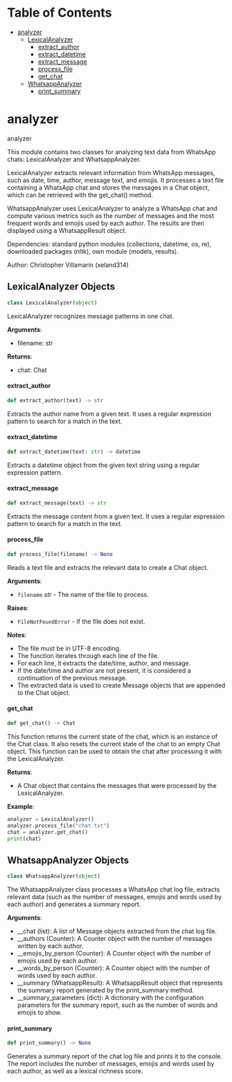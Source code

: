 # Table of Contents

* [analyzer](#analyzer)
  * [LexicalAnalyzer](#analyzer.LexicalAnalyzer)
    * [extract\_author](#analyzer.LexicalAnalyzer.extract_author)
    * [extract\_datetime](#analyzer.LexicalAnalyzer.extract_datetime)
    * [extract\_message](#analyzer.LexicalAnalyzer.extract_message)
    * [process\_file](#analyzer.LexicalAnalyzer.process_file)
    * [get\_chat](#analyzer.LexicalAnalyzer.get_chat)
  * [WhatsappAnalyzer](#analyzer.WhatsappAnalyzer)
    * [print\_summary](#analyzer.WhatsappAnalyzer.print_summary)

<a id="analyzer"></a>

# analyzer

analyzer

This module contains two classes for analyzing text data
from WhatsApp chats: LexicalAnalyzer and WhatsappAnalyzer.

LexicalAnalyzer extracts relevant information from WhatsApp messages,
such as date, time, author, message text, and emojis. 
It processes a text file containing a WhatsApp chat and 
stores the messages in a Chat object, 
which can be retrieved with the get_chat() method.

WhatsappAnalyzer uses LexicalAnalyzer to analyze a WhatsApp chat
and compute various metrics such as the number of messages
and the most frequent words and emojis used by each author.
The results are then displayed using a WhatsappResult object.

Dependencies: standard python modules (collections, datetime, os, re),
downloaded packages (nltk), own module (models, results).

Author: Christopher Villamarín (xeland314)

<a id="analyzer.LexicalAnalyzer"></a>

## LexicalAnalyzer Objects

```python
class LexicalAnalyzer(object)
```

LexicalAnalyzer recognizes message patterns in one chat.

**Arguments**:

  - filename: str
  

**Returns**:

  - chat: Chat

<a id="analyzer.LexicalAnalyzer.extract_author"></a>

#### extract\_author

```python
def extract_author(text) -> str
```

Extracts the author name from a given text. 
It uses a regular expression pattern to search for a match in the text.

<a id="analyzer.LexicalAnalyzer.extract_datetime"></a>

#### extract\_datetime

```python
def extract_datetime(text: str) -> datetime
```

Extracts a datetime object from the given
text string using a regular expression pattern.

<a id="analyzer.LexicalAnalyzer.extract_message"></a>

#### extract\_message

```python
def extract_message(text) -> str
```

Extracts the message content from a given text. 
It uses a regular expression pattern to search for a match in the text.

<a id="analyzer.LexicalAnalyzer.process_file"></a>

#### process\_file

```python
def process_file(filename) -> None
```

Reads a text file and extracts the relevant data to create a Chat object.

**Arguments**:

- `filename` _str_ - The name of the file to process.
  

**Raises**:

- `FileNotFoundError` - If the file does not exist.
  

**Notes**:

  - The file must be in UTF-8 encoding.
  - The function iterates through each line of the file.
  - For each line, it extracts the date/time, author, and message.
  - If the date/time and author are not present, it is
  considered a continuation of the previous message.
  - The extracted data is used to create Message objects
  that are appended to the Chat object.

<a id="analyzer.LexicalAnalyzer.get_chat"></a>

#### get\_chat

```python
def get_chat() -> Chat
```

This function returns the current state of the chat,
which is an instance of the Chat class. It also resets
the current state of the chat to an empty Chat object.
This function can be used to obtain the chat after
processing it with the LexicalAnalyzer.

**Returns**:

  - A Chat object that contains the messages that were processed by the LexicalAnalyzer.
  

**Example**:

  ```python
  analyzer = LexicalAnalyzer()
  analyzer.process_file("chat.txt")
  chat = analyzer.get_chat()
  print(chat)
  ```

<a id="analyzer.WhatsappAnalyzer"></a>

## WhatsappAnalyzer Objects

```python
class WhatsappAnalyzer(object)
```

The WhatsappAnalyzer class processes a WhatsApp chat log file,
extracts relevant data (such as the number of messages,
emojis and words used by each author) and generates a summary report.

**Arguments**:

  - __chat (list): A list of Message objects extracted from the chat log file.
  - __authors (Counter): A Counter object with the number of messages
  written by each author.
  - __emojis_by_person (Counter): A Counter object with the number of
  emojis used by each author.
  - __words_by_person (Counter): A Counter object with the number of
  words used by each author.
  - __summary (WhatsappResult): A WhatsappResult object that represents
  the summary report generated by the print_summary method.
  - __summary_parameters (dict): A dictionary with the configuration
  parameters for the summary report, such as the number of words and emojis to show.

<a id="analyzer.WhatsappAnalyzer.print_summary"></a>

#### print\_summary

```python
def print_summary() -> None
```

Generates a summary report of the chat log file and prints
it to the console. The report includes the number of messages,
emojis and words used by each author,
as well as a lexical richness score.

